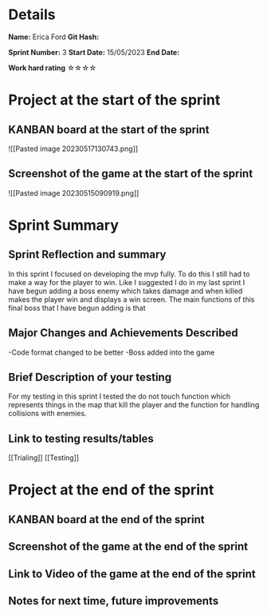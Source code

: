 
# Details
**Name:**
Erica Ford
**Git Hash:**

**Sprint Number:**
3
**Start Date:**
15/05/2023
**End Date:**

**Work hard rating**
☆☆☆☆

# Project at the start of the sprint
## **KANBAN board at the start of the sprint**
![[Pasted image 20230517130743.png]]
## **Screenshot of the game at the start of the sprint**
![[Pasted image 20230515090919.png]]
# Sprint Summary
## **Sprint Reflection and summary**
In this sprint I focused on developing the mvp fully. To do this I still had to make a way for the player to win. Like I suggested I do in my last sprint I have begun adding a boss enemy which takes damage and when killed makes the player win and displays a win screen. 
The main functions of this final boss that I have begun adding is that


## **Major Changes and Achievements Described**
-Code format changed to be better
-Boss added into the game


## **Brief Description of your testing**
For my testing in this sprint I tested the do not touch function which represents things in the map that kill the player and the function for handling collisions with enemies. 

## **Link to testing results/tables**
[[Trialing]]
[[Testing]]
# Project at the end of the sprint
## **KANBAN board at the end of the sprint**

## **Screenshot of the game at the end of the sprint**

## Link to **Video of the game at the end of the sprint**


## **Notes for next time, future improvements**